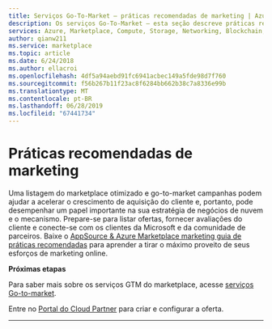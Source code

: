 ```yaml
---
title: Serviços Go-To-Market – práticas recomendadas de marketing | Azure
description: Os serviços Go-To-Market – esta seção descreve práticas recomendadas de marketing para os publicadores do Azure Marketplace
services: Azure, Marketplace, Compute, Storage, Networking, Blockchain, Security
author: qianw211
ms.service: marketplace
ms.topic: article
ms.date: 6/24/2018
ms.author: ellacroi
ms.openlocfilehash: 4df5a94aebd91fc6941acbec149a5fde98d7f760
ms.sourcegitcommit: f56b267b11f23ac8f6284bb662b38c7a8336e99b
ms.translationtype: MT
ms.contentlocale: pt-BR
ms.lasthandoff: 06/28/2019
ms.locfileid: "67441734"
---
```

# <a name="marketing-best-practices"></a>Práticas recomendadas de marketing

Uma listagem do marketplace otimizado e go-to-market campanhas podem ajudar a acelerar o crescimento de aquisição do cliente e, portanto, pode desempenhar um papel importante na sua estratégia de negócios de nuvem e o mecanismo. Prepare-se para listar ofertas, fornecer avaliações do cliente e conecte-se com os clientes da Microsoft e da comunidade de parceiros. Baixe o [AppSource & Azure Marketplace marketing guia de práticas recomendadas](https://aka.ms/marketplacebestpractices) para aprender a tirar o máximo proveito de seus esforços de marketing online.

**Próximas etapas**

Para saber mais sobre os serviços GTM do marketplace, acesse [serviços Go-to-market](https://partner.microsoft.com/reach-customers/gtm).

Entre no [Portal do Cloud Partner](https://cloudpartner.azure.com) para criar e configurar a oferta.

---